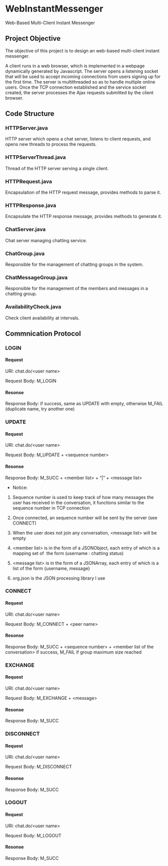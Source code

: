 # WebInstantMessenger
Web-Based Multi-Client Instant Messenger

## Project Objective

The objective of this project is to design an web-based multi-client instant messenger.

A client runs in a web browser, which is implemented in a webpage dynamically generated by Javascript.
The server opens a listening socket that will be used to accept incoming connections from users signing up for the first time. 
The server is multithreaded so as to handle multiple online users. 
Once the TCP connection established and the service socket created, the server processes the Ajax requests
submitted by the client browser.

## Code Structure

### HTTPServer.java
HTTP server which opens a chat server, listens to client requests, and opens new threads to process the requests.

### HTTPServerThread.java
Thread of the HTTP server serving a single client.

### HTTPRequest.java
Encapsulation of the HTTP request message, provides methods to parse it.

### HTTPResponse.java
Encapsulate the HTTP response message, provides methods to generate it.

### ChatServer.java
Chat server managing chatting service.

### ChatGroup.java
Responsible for the management of chatting groups in the system.

### ChatMessageGroup.java
Responsible for the management of the members and messages in a chatting group.

### AvailabilityCheck.java
Check client availability at intervals.

## Commnication Protocol

### LOGIN
#### Request
URI: chat.do/\<user name\>

Request Body: M_LOGIN

#### Resonse
Response Body: if success, same as UPDATE with <message list> empty, otherwise M_FAIL (duplicate name, try another one)

### UPDATE
#### Request
URI: chat.do/\<user name\>

Request Body: M_UPDATE + \<sequence number\>

#### Resonse
Response Body: M_SUCC + \<member list\> + “|” + \<message list\>

* Notice:

1. Sequence number is used to keep track of how many messages the user has received in the conversation, it functions similar to the sequence number in TCP connection

2. Once connected, an sequence number will be sent by the server (see CONNECT)

3. When the user does not join any conversation, \<message list\> will be empty

4. \<member list\> is in the form of a JSONObject, each entry of which is a mapping set of  the form (username : chatting status)

5. \<message list\> is in the form of a JSONArray, each entry of which is a list of the form {username, message}

6. org.json is the JSON processing library I use

### CONNECT
#### Request
URI: chat.do/\<user name\>

Request Body: M_CONNECT + \<peer name\>

#### Resonse
Response Body: M_SUCC + \<sequence number\> + \<member list of the conversation\> if success, M_FAIL if group maximum size reached

### EXCHANGE
#### Request
URI: chat.do/\<user name\>

Request Body: M_EXCHANGE + \<message\>

#### Resonse
Response Body: M_SUCC

### DISCONNECT
#### Request
URI: chat.do/\<user name\>

Request Body: M_DISCONNECT

#### Resonse
Response Body: M_SUCC

### LOGOUT
#### Request
URI: chat.do/\<user name\>

Request Body: M_LOGOUT

#### Resonse
Response Body: M_SUCC
